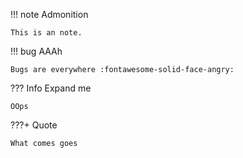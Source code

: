 !!! note Admonition

    This is an note.

!!! bug AAAh

    Bugs are everywhere :fontawesome-solid-face-angry:

??? Info Expand me

    OOps

???+ Quote

    What comes goes
